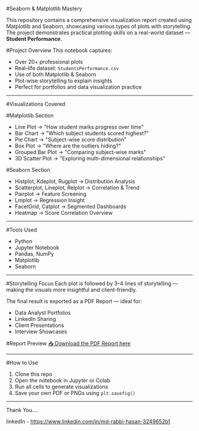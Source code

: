 #Seaborn & Matplotlib Mastery

This repository contains a comprehensive visualization report created using Matplotlib and Seaborn, showcasing various types of plots with storytelling. The project demonstrates practical plotting skills on a real-world dataset — **Student Performance**.

#Project Overview
This notebook captures:
- Over 20+ professional plots
- Real-life dataset: `StudentsPerformance.csv`
- Use of both Matplotlib & Seaborn
- Plot-wise storytelling to explain insights
- Perfect for portfolios and data visualization practice

---

#Visualizations Covered

#Matplotlib Section
- Line Plot → "How student marks progress over time"
- Bar Chart → "Which subject students scored highest?"
- Pie Chart → "Subject-wise score distribution"
- Box Plot → "Where are the outliers hiding?"
- Grouped Bar Plot → "Comparing subject-wise marks"
- 3D Scatter Plot → "Exploring multi-dimensional relationships"

#Seaborn Section
- Histplot, Kdeplot, Rugplot → Distribution Analysis
- Scatterplot, Lineplot, Relplot → Correlation & Trend
- Pairplot → Feature Screening
- Lmplot → Regression Insight
- FacetGrid, Catplot → Segmented Dashboards
- Heatmap → Score Correlation Overview

---

#Tools Used
- Python 
- Jupyter Notebook 
- Pandas, NumPy
- Matplotlib 
- Seaborn 

---

#Storytelling Focus
Each plot is followed by 3–4 lines of storytelling — making the visuals more insightful and client-friendly.

The final result is exported as a PDF Report — ideal for:
- Data Analyst Portfolios
- LinkedIn Sharing
- Client Presentations
- Interview Showcases

#Report Preview
[📥 Download the PDF Report here](https://drive.google.com/file/d/1cizdt1uWJhK0XoSB1fqCNdcyoDt5IKtK/view?usp=drive_link)

---

#How to Use
1. Clone this repo
2. Open the notebook in Jupyter or Colab
3. Run all cells to generate visualizations
4. Save your own PDF or PNGs using `plt.savefig()`

---

Thank You....

linkedIn - https://www.linkedin.com/in/md-rabbi-hasan-3249652b1

